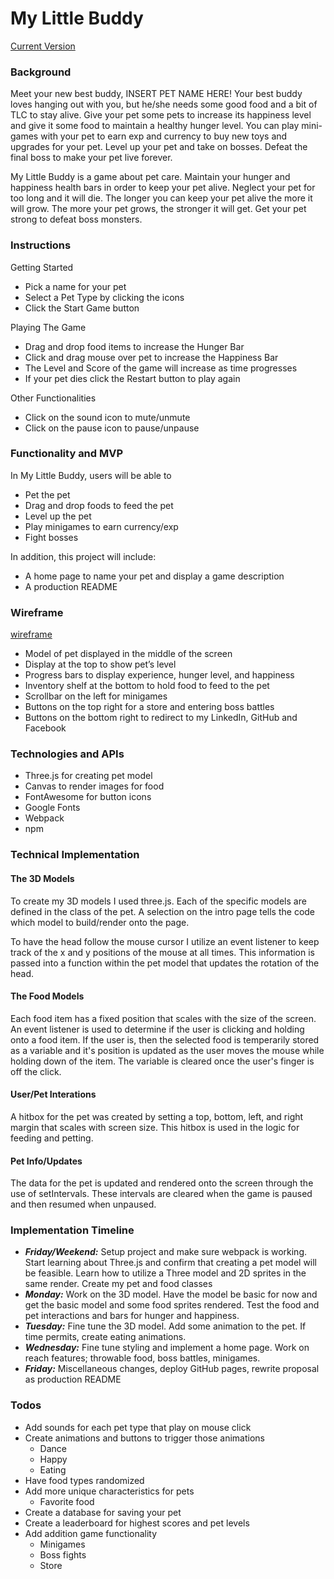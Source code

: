 # My Little Buddy
[Current Version](https://ablin2012.github.io/my-little-buddy/)

### Background
Meet your new best buddy, INSERT PET NAME HERE! Your best buddy loves hanging out with you, but he/she needs some good food and a bit of TLC to stay alive. Give your pet some pets to increase its happiness level and give it some food to maintain a healthy hunger level. You can play mini-games with your pet to earn exp and currency to buy new toys and upgrades for your pet. Level up your pet and take on bosses. Defeat the final boss to make your pet live forever.

My Little Buddy is a game about pet care. Maintain your hunger and happiness health bars in order to keep your pet alive. Neglect your pet for too long and it will die. The longer you can keep your pet alive the more it will grow. The more your pet grows, the stronger it will get. Get your pet strong to defeat boss monsters.

### Instructions
Getting Started
* Pick a name for your pet
* Select a Pet Type by clicking the icons
* Click the Start Game button

Playing The Game
* Drag and drop food items to increase the Hunger Bar
* Click and drag mouse over pet to increase the Happiness Bar
* The Level and Score of the game will increase as time progresses
* If your pet dies click the Restart button to play again

Other Functionalities
* Click on the sound icon to mute/unmute
* Click on the pause icon to pause/unpause

### Functionality and MVP
In My Little Buddy, users will be able to
* Pet the pet
* Drag and drop foods to feed the pet
* Level up the pet
* Play minigames to earn currency/exp
* Fight bosses

In addition, this project will include:
* A home page to name your pet and display a game description
* A production README

### Wireframe
[wireframe](https://wireframe.cc/O107Qz)
* Model of pet displayed in the middle of the screen
* Display at the top to show pet’s level
* Progress bars to display experience, hunger level, and happiness
* Inventory shelf at the bottom to hold food to feed to the pet
* Scrollbar on the left for minigames
* Buttons on the top right for a store and entering boss battles
* Buttons on the bottom right to redirect to my LinkedIn, GitHub and Facebook

### Technologies and APIs
* Three.js for creating pet model
* Canvas to render images for food
* FontAwesome for button icons
* Google Fonts
* Webpack
* npm

### Technical Implementation
#### The 3D Models
To create my 3D models I used three.js. Each of the specific models are defined in the class of the pet. A selection on the intro page tells the code which model to build/render onto the page.

To have the head follow the mouse cursor I utilize an event listener to keep track of the x and y positions of the mouse at all times. This information is passed into a function within the pet model that updates the rotation of the head.


#### The Food Models
Each food item has a fixed position that scales with the size of the screen. An event listener is used to determine if the user is clicking and holding onto a food item. If the user is, then the selected food is temperarily stored as a variable and it's position is updated as the user moves the mouse while holding down of the item. The variable is cleared once the user's finger is off the click.

#### User/Pet Interations
A hitbox for the pet was created by setting a top, bottom, left, and right margin that scales with screen size. This hitbox is used in the logic for feeding and petting.

#### Pet Info/Updates
The data for the pet is updated and rendered onto the screen through the use of setIntervals. These intervals are cleared when the game is paused and then resumed when unpaused.

### Implementation Timeline
* ***Friday/Weekend:*** Setup project and make sure webpack is working. Start learning about Three.js and confirm that creating a pet model will be feasible. Learn how to utilize a Three model and 2D sprites in the same render. Create my pet and food classes
* ***Monday:*** Work on the 3D model. Have the model be basic for now and get the basic model and some food sprites rendered. Test the food and pet interactions and bars for hunger and happiness.
* ***Tuesday:*** Fine tune the 3D model. Add some animation to the pet. If time permits, create eating animations.
* ***Wednesday:*** Fine tune styling and implement a home page. Work on reach features; throwable food, boss battles, minigames.
* ***Friday:*** Miscellaneous changes, deploy GitHub pages, rewrite proposal as production README

### Todos
* Add sounds for each pet type that play on mouse click
* Create animations and buttons to trigger those animations
    * Dance
    * Happy
    * Eating
* Have food types randomized
* Add more unique characteristics for pets
    * Favorite food
* Create a database for saving your pet
* Create a leaderboard for highest scores and pet levels
* Add addition game functionality
    * Minigames
    * Boss fights
    * Store
